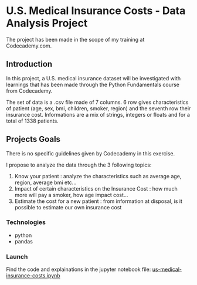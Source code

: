 # U.S. Medical Insurance Costs - Data Analysis Project

The project has been made in the scope of my training at Codecademy.com.

## Introduction
In this project, a U.S. medical insurance dataset will be investigated with learnings that has been made through the Python Fundamentals course from Codecademy.

The set of data is a .csv file made of 7 columns. 6 row gives characteristics of patient (age, sex, bmi, children, smoker, region) and the seventh row their insurance cost. Informations are a mix of strings, integers or floats and for a total of 1338 patients.

## Projects Goals

There is no specific guidelines given by Codecademy in this exercise.

I propose to analyze the data through the 3 following topics:

1. Know your patient : analyze the characteristics such as average age, region, average bmi etc...
2. Impact of certain characteristics on the Insurance Cost : how much more will pay a smoker, how age impact cost...
3. Estimate the cost for a new patient : from information at disposal, is it possible to estimate our own insurance cost

### Technologies

+ python
+ pandas

### Launch

Find the code and explainations in the jupyter notebook file: [us-medical-insurance-costs.ipynb](https://github.com/jossbnd/codecademy_US_Medical_Insurance_Costs/blob/main/us-medical-insurance-costs.ipynb)
